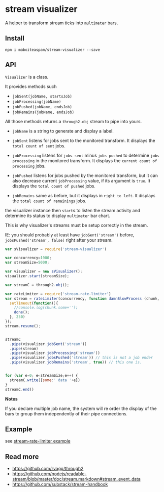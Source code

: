 # stream visualizer

A helper to transform stream ticks into `multimeter` bars.

## Install

    npm i maboiteaspam/stream-visualizer --save

## API

`Visualizer` is a class.

It provides methods such
- `jobSent(jobName, startsJob)`
- `jobProcessing(jobName)`
- `jobPushed(jobName, endsJob)`
- `jobRemains(jobName, endsJob)`

All those methods returns a `through2.obj` stream to pipe into yours.

- `jobName` is a string to generate and display a label.

- `jobSent` listens for jobs sent to the monitored transform.
It displays the `total count of sent` jobs.

- `jobProcessing` listens for `jobs sent` minus `jobs pushed` to determine `jobs processing`
 in the monitored transform.
It displays the `current count of processing` jobs.

- `jobPushed` listens for jobs pushed by the monitored transform,
but it can also decrease current `jobProcessing` value,
if its argument is `true`.
It displays the `total count of pushed` jobs.

- `jobRemains` same as before, but it displays in `right to left`.
It displays the `total count of remainings` jobs.

the visualizer instance then `start`s to listen the stream activity
and determine its status to display `multimeter` bar chart.

This is why visualizer's streams must be setup correctly in the stream.

IE: you should probably at least have `jobSent('stream')` before,
`jobsPushed('stream', false)` right after your stream.

```js
var sVisualizer = require('stream-visualizer')

var concurrency=1000;
var streamSize=5000;

var visualizer = new sVisualizer();
visualizer.start(streamSize);

var streamC = through2.obj();

var rateLimiter = require('stream-rate-limiter')
var stream = rateLimiter(concurrency, function damnSlowProcess (chunk, done) {
  setTimeout(function(){
    //console.log(chunk.some+'');
    done();
  }, 250)
});
stream.resume();


streamC
  .pipe(visualizer.jobSent('stream'))
  .pipe(stream)
  .pipe(visualizer.jobProcessing('stream'))
  .pipe(visualizer.jobsPushed('stream')) // this is not a job ender
  .pipe(visualizer.jobRemains('stream', true)) // this one is.


for (var e=0; e<streamSize;e++) {
  streamC.write({some:' data '+e})
}
streamC.end()

```

__Notes__

If you declare multiple job name,
the system will re order the display of the bars to group them
independently of their pipe connections.

## Example

see [stream-rate-limiter example](https://github.com/maboiteaspam/stream-rate-limiter)


## Read more

 - https://github.com/rvagg/through2
 - https://github.com/nodejs/readable-stream/blob/master/doc/stream.markdown#stream_event_data
 - https://github.com/substack/stream-handbook
